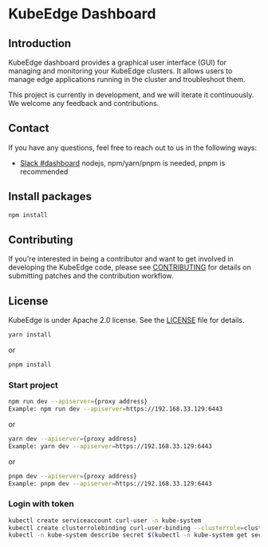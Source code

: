 # KubeEdge Dashboard

## Introduction
KubeEdge dashboard provides a graphical user interface (GUI) for managing and monitoring your KubeEdge clusters. It allows users to manage edge applications running in the cluster and troubleshoot them.

This project is currently in development, and we will iterate it continuously. We welcome any feedback and contributions.

## Contact
If you have any questions, feel free to reach out to us in the following ways:
* [Slack #dashboard](https://join.slack.com/t/kubeedge/shared_invite/enQtNjc0MTg2NTg2MTk0LWJmOTBmOGRkZWNhMTVkNGU1ZjkwNDY4MTY4YTAwNDAyMjRkMjdlMjIzYmMxODY1NGZjYzc4MWM5YmIxZjU1ZDI)
nodejs, npm/yarn/pnpm is needed, pnpm is recommended

## Install packages

```bash with npm
npm install
```

## Contributing
If you're interested in being a contributor and want to get involved in developing the KubeEdge code, please see [CONTRIBUTING](./CONTRIBUTING.md) for details on submitting patches and the contribution workflow.

## License
KubeEdge is under Apache 2.0 license. See the [LICENSE](LICENSE) file for details.
```bash with yarn
yarn install
```

or

```bash with pnpm
pnpm install
```

### Start project

```bash with npm
npm run dev --apiserver={proxy address}
Example: npm run dev --apiserver=https://192.168.33.129:6443
```
or

```bash with yarn
yarn dev --apiserver={proxy address}
Example: yarn dev --apiserver=https://192.168.33.129:6443
```
or

```bash with pnpm
pnpm dev --apiserver={proxy address}
Example: pnpm dev --apiserver=https://192.168.33.129:6443
```

### Login with token
```bash
kubectl create serviceaccount curl-user -n kube-system
kubectl create clusterrolebinding curl-user-binding --clusterrole=cluster-admin --serviceaccount=kube-system:curl-user -n kube-system
kubectl -n kube-system describe secret $(kubectl -n kube-system get secret | grep curl-user | awk '{print $1}')
```
